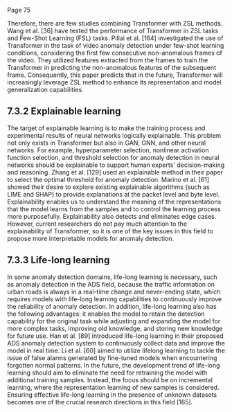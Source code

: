 Page 75

Therefore, there are few studies combining Transformer with ZSL methods. Wang et al. [36] have tested the performance of Transformer in ZSL tasks and Few-Shot Learning (FSL) tasks. Pillai et al. [164] investigated the use of Transformer in the task of video anomaly detection under few-shot learning conditions, considering the first few consecutive non-anomalous frames of the video. They utilized features extracted from the frames to train the Transformer in predicting the non-anomalous features of the subsequent frame. Consequently, this paper predicts that in the future, Transformer will increasingly leverage ZSL method to enhance its representation and model generalization capabilities.

## 7.3.2 Explainable learning

The target of explainable learning is to make the training process and experimental results of neural networks logically explainable. This problem not only exists in Transformer but also in GAN, GNN, and other neural networks. For example, hyperparameter selection, nonlinear activation function selection, and threshold selection for anomaly detection in neural networks should be explainable to support human experts' decision-making and reasoning. Zhang et al. [129] used an explainable method in their paper to select the optimal threshold for anomaly detection. Marino et al. [61] showed their desire to explore existing explainable algorithms (such as LIME and SHAP) to provide explanations at the packet level and byte level. Explainability enables us to understand the meaning of the representations that the model learns from the samples and to control the learning process more purposefully. Explainability also detects and eliminates edge cases. However, current researchers do not pay much attention to the explainability of Transformer, so it is one of the key issues in this field to propose more interpretable models for anomaly detection.

## 7.3.3 Life-long learning

In some anomaly detection domains, life-long learning is necessary, such as anomaly detection in the ADS field, because the traffic information on urban roads is always in a real-time change and never-ending state, which requires models with life-long learning capabilities to continuously improve the reliability of anomaly detection. In addition, life-long learning also has the following advantages: it enables the model to retain the detection capability for the original task while adjusting and expanding the model for more complex tasks, improving old knowledge, and storing new knowledge for future use. Han et al. [89] introduced life-long learning in their proposed ADS anomaly detection system to continuously collect data and improve the model in real time. Li et al. [60] aimed to utilize lifelong learning to tackle the issue of false alarms generated by fine-tuned models when encountering forgotten normal patterns. In the future, the development trend of life-long learning should aim to eliminate the need for retraining the model with additional training samples. Instead, the focus should be on incremental learning, where the representation learning of new samples is considered. Ensuring effective life-long learning in the presence of unknown datasets becomes one of the crucial research directions in this field [165].